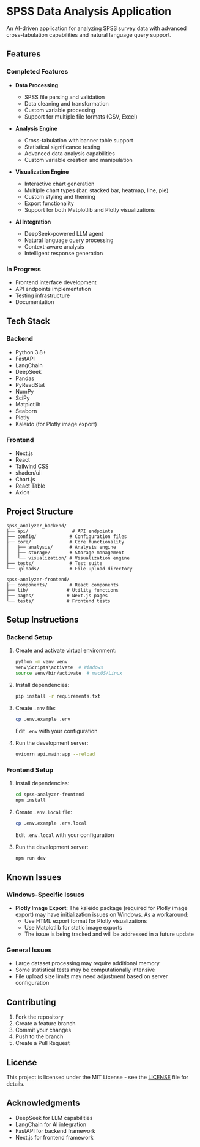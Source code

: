 # SPSS Data Analysis Application

An AI-driven application for analyzing SPSS survey data with advanced cross-tabulation capabilities and natural language query support.

## Features

### Completed Features
- **Data Processing**
  - SPSS file parsing and validation
  - Data cleaning and transformation
  - Custom variable processing
  - Support for multiple file formats (CSV, Excel)

- **Analysis Engine**
  - Cross-tabulation with banner table support
  - Statistical significance testing
  - Advanced data analysis capabilities
  - Custom variable creation and manipulation

- **Visualization Engine**
  - Interactive chart generation
  - Multiple chart types (bar, stacked bar, heatmap, line, pie)
  - Custom styling and theming
  - Export functionality
  - Support for both Matplotlib and Plotly visualizations

- **AI Integration**
  - DeepSeek-powered LLM agent
  - Natural language query processing
  - Context-aware analysis
  - Intelligent response generation

### In Progress
- Frontend interface development
- API endpoints implementation
- Testing infrastructure
- Documentation

## Tech Stack

### Backend
- Python 3.8+
- FastAPI
- LangChain
- DeepSeek
- Pandas
- PyReadStat
- NumPy
- SciPy
- Matplotlib
- Seaborn
- Plotly
- Kaleido (for Plotly image export)

### Frontend
- Next.js
- React
- Tailwind CSS
- shadcn/ui
- Chart.js
- React Table
- Axios

## Project Structure

```
spss_analyzer_backend/
├── api/                # API endpoints
├── config/            # Configuration files
├── core/              # Core functionality
│   ├── analysis/      # Analysis engine
│   ├── storage/       # Storage management
│   └── visualization/ # Visualization engine
├── tests/             # Test suite
└── uploads/           # File upload directory

spss-analyzer-frontend/
├── components/        # React components
├── lib/              # Utility functions
├── pages/            # Next.js pages
└── tests/            # Frontend tests
```

## Setup Instructions

### Backend Setup

1. Create and activate virtual environment:
   ```bash
   python -m venv venv
   venv\Scripts\activate  # Windows
   source venv/bin/activate  # macOS/Linux
   ```

2. Install dependencies:
   ```bash
   pip install -r requirements.txt
   ```

3. Create `.env` file:
   ```bash
   cp .env.example .env
   ```
   Edit `.env` with your configuration

4. Run the development server:
   ```bash
   uvicorn api.main:app --reload
   ```

### Frontend Setup

1. Install dependencies:
   ```bash
   cd spss-analyzer-frontend
   npm install
   ```

2. Create `.env.local` file:
   ```bash
   cp .env.example .env.local
   ```
   Edit `.env.local` with your configuration

3. Run the development server:
   ```bash
   npm run dev
   ```

## Known Issues

### Windows-Specific Issues
- **Plotly Image Export**: The kaleido package (required for Plotly image export) may have initialization issues on Windows. As a workaround:
  - Use HTML export format for Plotly visualizations
  - Use Matplotlib for static image exports
  - The issue is being tracked and will be addressed in a future update

### General Issues
- Large dataset processing may require additional memory
- Some statistical tests may be computationally intensive
- File upload size limits may need adjustment based on server configuration

## Contributing

1. Fork the repository
2. Create a feature branch
3. Commit your changes
4. Push to the branch
5. Create a Pull Request

## License

This project is licensed under the MIT License - see the [LICENSE](LICENSE) file for details.

## Acknowledgments

- DeepSeek for LLM capabilities
- LangChain for AI integration
- FastAPI for backend framework
- Next.js for frontend framework 